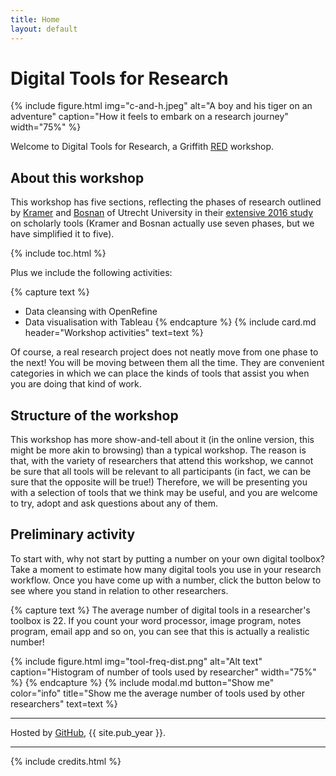 ```yaml
---
title: Home
layout: default
---
```


# Digital Tools for Research

{% include figure.html img="c-and-h.jpeg" alt="A boy and his tiger on an adventure" caption="How it feels to embark on a research journey" width="75%" %}

Welcome to Digital Tools for Research, a Griffith [RED](https://www.griffith.edu.au/research/research-services/researcher-education-development) workshop.

## About this workshop

This workshop has five sections, reflecting the phases of research outlined by [Kramer](https://twitter.com/MsPhelps) and [Bosnan](https://twitter.com/jeroenbosman) of Utrecht University in their [extensive 2016 study](https://101innovations.wordpress.com) on scholarly tools (Kramer and Bosnan actually use seven phases, but we have simplified it to five).

{% include toc.html %}

Plus we include the following activities: 

{% capture text %}
 - Data cleansing with OpenRefine
 - Data visualisation with Tableau {% endcapture %}
{% include card.md header="Workshop activities" text=text %}

Of course, a real research project does not neatly move from one phase to the next! You will be moving between them all the time. They are convenient categories in which we can place the kinds of tools that assist you when you are doing that kind of work.

## Structure of the workshop

This workshop has more show-and-tell about it (in the online version, this might be more akin to browsing) than a typical workshop. The reason is that, with the variety of researchers that attend this workshop, we cannot be sure that all tools will be relevant to all participants (in fact, we can be sure that the opposite will be true!) Therefore, we will be presenting you with a selection of tools that we think may be useful, and you are welcome to try, adopt and ask questions about any of them. 

## Preliminary activity

To start with, why not start by putting a number on your own digital toolbox? Take a moment to estimate how many digital tools you use in your research workflow. Once you have come up with a number, click the button below to see where you stand in relation to other researchers. 

{% capture text %}
The average number of digital tools in a researcher's toolbox is 22. If you count your word processor, image program, notes program, email app and so on, you can see that this is actually a realistic number!

{% include figure.html img="tool-freq-dist.png" alt="Alt text" caption="Histogram of number of tools used by researcher" width="75%" %}
{% endcapture %}
{% include modal.md button="Show me" color="info" title="Show me the average number of tools used by other researchers" text=text %}

---

Hosted by [GitHub](http://www.github.com/), {{ site.pub_year }}.

------

{% include credits.html %}
